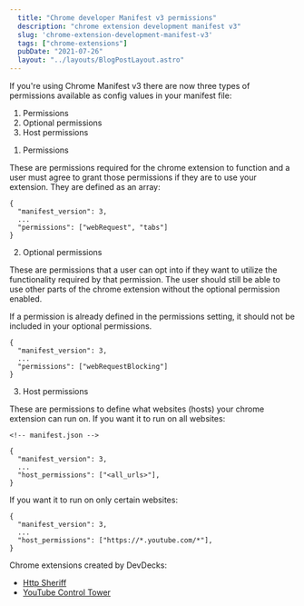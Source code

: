 ```yaml
---
  title: "Chrome developer Manifest v3 permissions"
  description: "chrome extension development manifest v3"
  slug: 'chrome-extension-development-manifest-v3'
  tags: ["chrome-extensions"]
  pubDate: "2021-07-26"
  layout: "../layouts/BlogPostLayout.astro"
---
```


If you're using Chrome Manifest v3 there are now three types of permissions available as config values in your manifest file:
1. Permissions
2. Optional permissions
3. Host permissions

1) Permissions

These are permissions required for the chrome extension to function and a user must agree to grant those permissions if they are to use your extension. They are defined as an array:
```
{
  "manifest_version": 3,
  ...
  "permissions": ["webRequest", "tabs"]
}
```

2) Optional permissions

These are permissions that a user can opt into if they want to utilize the functionality required by that permission. The user should still be able to use other parts of the chrome extension without the optional permission enabled.

If a permission is already defined in the permissions setting, it should not be included in your optional permissions.
```
{
  "manifest_version": 3,
  ...
  "permissions": ["webRequestBlocking"]
}
```

3) Host permissions

These are permissions to define what websites (hosts) your chrome extension can run on. If you want it to run on all websites:
```
<!-- manifest.json -->

{
  "manifest_version": 3,
  ...
  "host_permissions": ["<all_urls>"],
}
```

If you want it to run on only certain websites:
```
{
  "manifest_version": 3,
  ...
  "host_permissions": ["https://*.youtube.com/*"],
}
```

Chrome extensions created by DevDecks:
- [Http Sheriff](https://chrome.google.com/webstore/detail/http-sheriff/lkahbbgcfdicehlpefblblfelahakjfp)
- [YouTube Control Tower](https://chrome.google.com/webstore/detail/youtube-control-tower/njfjdiighaejclkgnjgmblefmdklmoed)